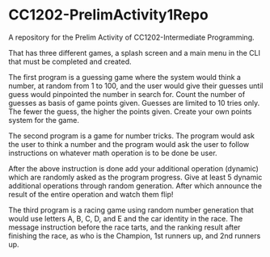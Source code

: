 # CC1202-PrelimActivity1Repo 

A repository for the Prelim Activity of CC1202-Intermediate Programming.

That has three different games, a splash screen and a main menu in the CLI that must be completed and created. 

The first program is a guessing game where the system would think a number, at random from 1 to 100, and the user would give their guesses until guess would pinpointed the number in search for. Count the number of guesses as basis of game points given. Guesses are limited to 10 tries only. The fewer the guess, the higher the points given. Create your own points system for the game.

The second program is a game for number tricks. The program would ask the user to think a number and the program would ask the user to follow instructions on whatever math operation is to be done be user.

After the above instruction is done add your additional operation (dynamic) which are randomly asked as the program progress. Give at least 5 dynamic additional operations through random generation. After which announce the result of the entire operation and watch them flip!


The third program is a racing game using random number generation that would use letters A, B, C, D, and E and the car identity in the race. The message instruction before the race tarts, and the ranking result after finishing the race, as who is the Champion, 1st runners up, and 2nd runners up.